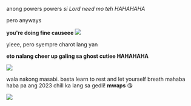 anong powers powers *si Lord need mo teh HAHAHAHA*

pero anyways



 **you're doing fine causeee** ![](https://media0.giphy.com/media/3o7btSt2Et1GgIaDAY/200w.webp?cid=ecf05e47t5uc383tt2mmomoqaqj5por3fmkf8gtxlf0n1bwc&rid=200w.webp&ct=g)
 
 yieee, pero syempre charot lang yan 
 
 
 
 **eto nalang cheer up galing sa ghost cutiee HAHAHAHA**
 
 ![](https://media0.giphy.com/media/SsHZjFZTqLLqTedLw9/giphy.gif?cid=ecf05e478i033x21dq8entmx1c9m6kufi8sx48ofxr3m8e1w&rid=giphy.gif&ct=g)
 
 
 wala nakong masabi. basta learn to rest and let yourself breath mahaba haba pa ang 2023 chill ka lang sa gedli! **mwaps** :kissing_heart:
 
 ![](https://media1.giphy.com/media/3o7btQsLqXMJAPu6Na/giphy.gif?cid=ecf05e470xffrb2y2jgni31adzkgho2or08ft1vedudw134j&rid=giphy.gif&ct=g)
